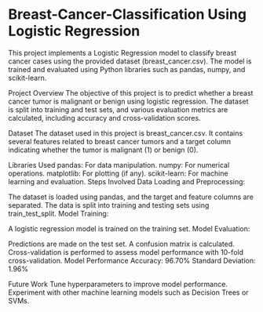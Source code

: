 # Breast-Cancer-Classification Using Logistic Regression
This project implements a Logistic Regression model to classify breast cancer cases using the provided dataset (breast_cancer.csv). The model is trained and evaluated using Python libraries such as pandas, numpy, and scikit-learn.

Project Overview
The objective of this project is to predict whether a breast cancer tumor is malignant or benign using logistic regression. The dataset is split into training and test sets, and various evaluation metrics are calculated, including accuracy and cross-validation scores.

Dataset
The dataset used in this project is breast_cancer.csv. It contains several features related to breast cancer tumors and a target column indicating whether the tumor is malignant (1) or benign (0).

Libraries Used
pandas: For data manipulation.
numpy: For numerical operations.
matplotlib: For plotting (if any).
scikit-learn: For machine learning and evaluation.
Steps Involved
Data Loading and Preprocessing:

The dataset is loaded using pandas, and the target and feature columns are separated.
The data is split into training and testing sets using train_test_split.
Model Training:

A logistic regression model is trained on the training set.
Model Evaluation:

Predictions are made on the test set.
A confusion matrix is calculated.
Cross-validation is performed to assess model performance with 10-fold cross-validation.
Model Performance
Accuracy: 96.70%
Standard Deviation: 1.96%

Future Work
Tune hyperparameters to improve model performance.
Experiment with other machine learning models such as Decision Trees or SVMs.
